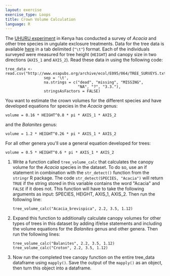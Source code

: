 ```yaml
---
layout: exercise
exercise_type: Loops
title: Crown Volume Calculation
language: R
---
```


The
[UHURU experiment](http://www.esapubs.org/archive/ecol/E095/064/metadata.php) in
Kenya has conducted a survey of *Acacia* and other tree species in ungulate
exclosure treatments. Data for the tree data is
available [here](http://www.esapubs.org/archive/ecol/E095/064/TREE_SURVEYS.txt)
in a tab delimited (`"\t"`) format. Each of the individuals surveyed were
measured for tree height (`HEIGHT`) and canopy size in two directions (`AXIS_1`
and `AXIS_2`). Read these data in using the following code: 

```
tree_data <- read.csv("http://www.esapubs.org/archive/ecol/E095/064/TREE_SURVEYS.txt",
                 sep = '\t',
                 na.strings = c("dead", "missing", "MISSING",
                                "NA", "?", "3.3."),
                 stringsAsFactors = FALSE)
```


You want to estimate the crown volumes for the different species and have
developed equations for species in the *Acacia* genus:

```
volume = 0.16 * HEIGHT^0.8 * pi * AXIS_1 * AXIS_2
```

and the *Balanites* genus:

```
volume = 1.2 * HEIGHT^0.26 * pi * AXIS_1 * AXIS_2
```

For all other genera you'll use a general equation developed for trees:

```
volume = 0.5 * HEIGHT^0.6 * pi * AXIS_1 * AXIS_2
```

1. Write a function called `tree_volume_calc` that calculates the canopy volume for the *Acacia* species in the dataset. To do so, use an if statement in combination with the `str_detect()` function from the `stringr` R package. The code `str_detect(SPECIES, "Acacia")` will return `TRUE` if the string stored in this variable contains the word "Acacia" and `FALSE` if it does not. This function will have to take the following arguments as input: SPECIES, HEIGHT, AXIS_1, AXIS_2. Then run the following line: 

	`tree_volume_calc("Acacia_brevispica", 2.2, 3.5, 1.12)`

2. Expand this function to additionally calculate canopy volumes for other types of trees in this dataset by adding if/else statements and including the volume equations for the *Balanites* genus and other genera. Then run the following lines: 

	`tree_volume_calc("Balanites", 2.2, 3.5, 1.12)`
	`tree_volume_calc("Croton", 2.2, 3.5, 1.12)`

3. Now run the completed tree canopy function on the entire tree_data dataframe using `mapply()`. Save the output of the `mapply()` as an object, then turn this object into a dataframe. 
